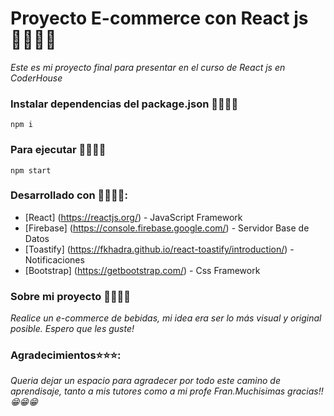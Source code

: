 # Proyecto E-commerce con React js 🐱‍🚀🐱‍🚀

_Este es mi proyecto final para presentar en el curso de React js en CoderHouse_

### Instalar dependencias del package.json 🐱‍💻🐱‍💻

```
npm i
```

### Para ejecutar 🐱‍🏍🐱‍🏍
```
npm start
```

### Desarrollado con 🐱‍👤🐱‍👤:
* [React] (https://reactjs.org/) - JavaScript Framework
* [Firebase] (https://console.firebase.google.com/) - Servidor Base de Datos
* [Toastify] (https://fkhadra.github.io/react-toastify/introduction/) - Notificaciones
* [Bootstrap] (https://getbootstrap.com/) - Css Framework

### Sobre mi proyecto 🐱‍🐉🐱‍🐉

_Realice un e-commerce de bebidas, mi idea era ser lo más visual y original posible. Espero que les guste!_

### Agradecimientos⭐⭐⭐:

_Queria dejar un espacio para agradecer por todo este camino de aprendisaje, tanto a mis tutores como a mi profe Fran.Muchisimas gracias!! 😁😁😁_